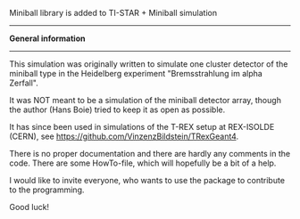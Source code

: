 Miniball library is added to TI-STAR + Miniball simulation 


*****************************************************************************

**General information**

*****************************************************************************

This simulation was originally written to simulate one cluster detector of the miniball type in the Heidelberg experiment "Bremsstrahlung im alpha Zerfall".

It was NOT meant to be a simulation of the miniball detector array, though the author (Hans Boie) tried to keep it as open as possible.

It has since been used in simulations of the T-REX setup at REX-ISOLDE (CERN), see https://github.com/VinzenzBildstein/TRexGeant4.

There is no proper documentation and there are hardly any comments in the code.
There are some HowTo-file, which will hopefully be a bit of a help.

I would like to invite everyone, who wants to use the package to contribute to the programming. 

Good luck!
